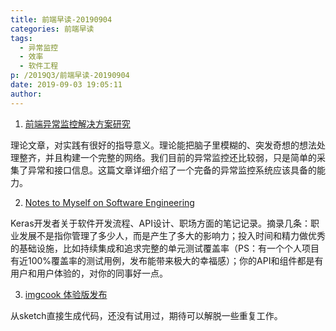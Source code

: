 ```yaml
---
title: 前端早读-20190904
categories: 前端早读
tags:
  - 异常监控
  - 效率
  - 软件工程
p: /2019Q3/前端早读-20190904
date: 2019-09-03 19:05:11
author:
---
```


1. [前端异常监控解决方案研究](https://cdc.tencent.com/2018/09/13/frontend-exception-monitor-research/)

理论文章，对实践有很好的指导意义。理论能把脑子里模糊的、突发奇想的想法处理整齐，并且构建一个完整的网络。我们目前的异常监控还比较弱，只是简单的采集了异常和接口信息。这篇文章详细介绍了一个完备的异常监控系统应该具备的能力。

2. [Notes to Myself on Software Engineering](https://medium.com/s/story/notes-to-myself-on-software-engineering-c890f16f4e4d)

Keras开发者关于软件开发流程、API设计、职场方面的笔记记录。摘录几条：职业发展不是指你管理了多少人，而是产生了多大的影响力；投入时间和精力做优秀的基础设施，比如持续集成和追求完整的单元测试覆盖率（PS：有一个个人项目有近100%覆盖率的测试用例，发布能带来极大的幸福感）；你的API和组件都是有用户和用户体验的，对你的同事好一点。

3. [imgcook 体验版发布](https://fed.taobao.org/blog/2019/01/08/imgcook/)

从sketch直接生成代码，还没有试用过，期待可以解脱一些重复工作。